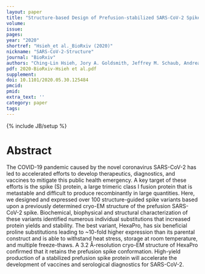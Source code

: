```yaml
---
layout: paper
title: "Structure-based Design of Prefusion-stabilized SARS-CoV-2 Spikes"
volume:
issue:
pages:
year: "2020"
shortref: "Hsieh_et al._BioRxiv (2020)"
nickname: "SARS-CoV-2-Structure"
journal: "BioRxiv"
authors: "Ching-Lin Hsieh, Jory A. Goldsmith, Jeffrey M. Schaub, Andrea M. DiVenere, Hung-Che Kuo, Kamyab Javanmardi, Kevin C. Le, Daniel Wrapp, Alison Gene-Wei Lee, Yutong Liu, Chia-Wei Chou, Patrick O. Byrne, Christy K. Hjorth, Nicole V. Johnson, John Ludes-Meyers, Annalee W. Nguyen, Juyeon Park, Nianshuang Wang, Dzifa Amengor, Jenifer A. Maynard&dagger;, Ilya J. Finkelstein&dagger; & Jason S. McLellan&dagger; (&dagger; co-corresponding)"
pdf: 2020-BioRxiv-Hsieh et al.pdf
supplement:
doi: 10.1101/2020.05.30.125484
pmcid:
pmid:
extra_text: ''
category: paper
tags:
---
```

{% include JB/setup %}

# Abstract
The COVID-19 pandemic caused by the novel coronavirus SARS-CoV-2 has led to accelerated efforts to develop therapeutics, diagnostics, and vaccines to mitigate this public health emergency. A key target of these efforts is the spike (S) protein, a large trimeric class I fusion protein that is metastable and difficult to produce recombinantly in large quantities. Here, we designed and expressed over 100 structure-guided spike variants based upon a previously determined cryo-EM structure of the prefusion SARS-CoV-2 spike. Biochemical, biophysical and structural characterization of these variants identified numerous individual substitutions that increased protein yields and stability. The best variant, HexaPro, has six beneficial proline substitutions leading to ~10-fold higher expression than its parental construct and is able to withstand heat stress, storage at room temperature, and multiple freeze-thaws. A 3.2 Å-resolution cryo-EM structure of HexaPro confirmed that it retains the prefusion spike conformation. High-yield production of a stabilized prefusion spike protein will accelerate the development of vaccines and serological diagnostics for SARS-CoV-2.
